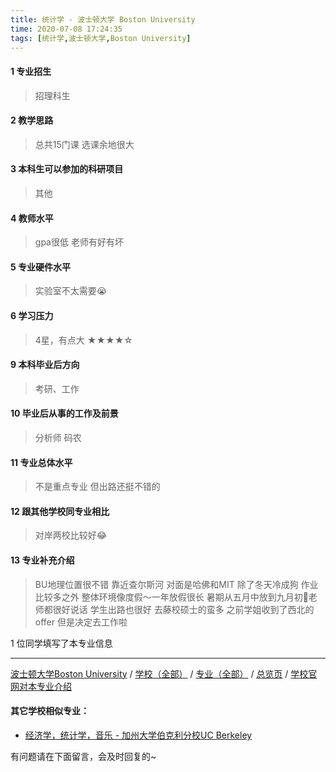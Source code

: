 ```yaml
---
title: 统计学 - 波士顿大学 Boston University
time: 2020-07-08 17:24:35
tags: [统计学,波士顿大学,Boston University]
---
```

#### 1 专业招生
> 招理科生  


#### 2 教学思路
> 总共15门课 选课余地很大


#### 3 本科生可以参加的科研项目
>  其他


#### 4 教师水平
> gpa很低 老师有好有坏


#### 5 专业硬件水平
> 实验室不太需要😭


#### 6 学习压力
> 4星，有点大
★★★★☆


#### 9 本科毕业后方向
> 考研、工作


#### 10 毕业后从事的工作及前景
> 分析师 码农


#### 11 专业总体水平
> 不是重点专业 但出路还挺不错的


#### 12 跟其他学校同专业相比
> 对岸两校比较好😂


#### 13 专业补充介绍
> BU地理位置很不错 靠近查尔斯河 对面是哈佛和MIT 除了冬天冷成狗 作业比较多之外 整体环境像度假～一年放假很长 暑期从五月中放到九月初🤗老师都很好说话 学生出路也很好 去藤校硕士的蛮多 之前学姐收到了西北的offer 但是决定去工作啦

1 位同学填写了本专业信息
***
[波士顿大学Boston University](https://univgo.github.io/2020/07/08/75c3b6cef2c5) / [学校（全部）](https://univgo.github.io/2020/07/08/3efa6bcca419) / [专业（全部）](https://univgo.github.io/2020/07/08/2d4c6d3552c2) / [总览页](https://univgo.github.io/2020/07/08/445daeb4fa00) / [学校官网对本专业介绍](http://www.bu.edu/stat/undergraduate-program-information/)

#### 其它学校相似专业：
- [经济学，统计学，音乐 - 加州大学伯克利分校UC Berkeley](https://univgo.github.io/2020/07/08/6f5d585bf003) 


有问题请在下面留言，会及时回复的~
